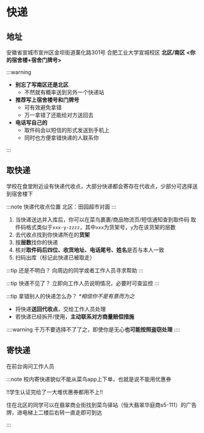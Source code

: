 # 快递

## 地址

安徽省宣城市宣州区金坝街道薰化路301号 合肥工业大学宣城校区 **北区/南区** **<你的宿舍楼+宿舍门牌号>**

:::warning

- **别忘了写南区还是北区**
  - 不然就有概率送到另外一个快递站
- **推荐写上宿舍楼号和门牌号**
  - 可有效避免拿错
  - 万一拿错了还能给对方送回去
- **电话写自己的**
  - 取件码会以短信的形式发送到手机上
  - 同时也方便拿错快递的人联系你

:::

## 取快递

学校在食堂附近设有快递代收点，大部分快递都会寄存在代收点，少部分可选择送到宿舍楼下

:::note 快递代收点位置
北区：田园超市对面
:::

1. 当快递送达并入库后，你可以在菜鸟裹裹/商品物流页/短信通知查到取件码
   取件码格式类似于`xxx-y-zzzz`，其中`xxx`为货架号，`y`为在该货架的层数
2. 去代收点找到你快递所在的**货架**
3. 按**层数**找你的快递
4. 核对**取件码后四位、收货地址、电话尾号、姓名**是否与本人一致
5. 扫码出库（标记此快递已被取走）

:::tip 还是不明白？
向周边的同学或者工作人员寻求帮助
:::

:::tip 快递不见了？
立即向工作人员说明情况，必要时可查监控
:::

:::tip 拿错别人的快递怎么办？
_*相信你不是有意而为之_

- 将快递**送回代收点**，交给工作人员处理
- 若快递已经拆开/使用，**主动联系对方商量赔偿措施**

::::warning
千万不要选择不了了之，即使你是无心**也可能按照盗窃处理**
::::

## 寄快递

在前台询问工作人员

:::note
校内寄快递貌似不能从菜鸟app上下单，也就是说不能用优惠券

!!学生认证完给了一大堆优惠券都用不上!!

住在北区的同学可以在翡翠商业街找到菜鸟驿站（恒大翡翠华庭商s5-111）的广告牌，进电梯上二楼后右转一直走即可到达

:::
